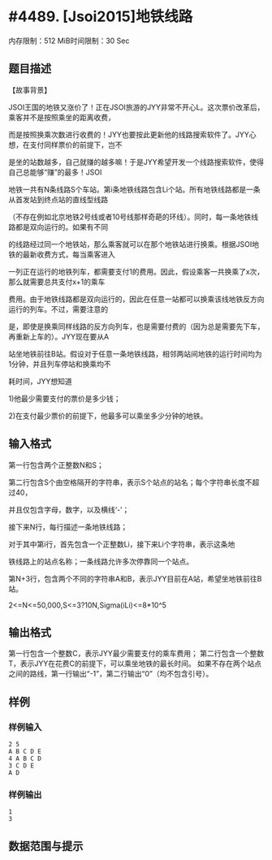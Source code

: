 # #4489. [Jsoi2015]地铁线路

内存限制：512 MiB时间限制：30 Sec

## 题目描述

【故事背景】

JSOI王国的地铁又涨价了！正在JSOI旅游的JYY非常不开心L。这次票价改革后，乘客并不是按照乘坐的距离收费，

而是按照换乘次数进行收费的！JYY也要按此更新他的线路搜索软件了。JYY心想，在支付同样票价的前提下，岂不

是坐的站数越多，自己就赚的越多嘛！于是JYY希望开发一个线路搜索软件，使得自己总能够&ldquo;赚&rdquo;的最多！JSOI

地铁一共有N条线路S个车站。第i条地铁线路包含Li个站。所有地铁线路都是一条从首发站到终点站的直线型线路

（不存在例如北京地铁2号线或者10号线那样奇葩的环线）。同时，每一条地铁线路都是双向运行的。如果有不同

的线路经过同一个地铁站，那么乘客就可以在那个地铁站进行换乘。根据JSOI地铁的最新收费方式，每当乘客进入

一列正在运行的地铁列车，都需要支付1的费用。因此，假设乘客一共换乘了x次，那么就需要总共支付x+1的乘车

费用。由于地铁线路都是双向运行的，因此在任意一站都可以换乘该线地铁反方向运行的列车。不过，需要注意的

是，即使是换乘同样线路的反方向列车，也是需要付费的（因为总是需要先下车，再重新上车的）。JYY现在要从A

站坐地铁前往B站。假设对于任意一条地铁线路，相邻两站间地铁的运行时间均为1分钟，并且列车停站和换乘均不

耗时间，JYY想知道

1)他最少需要支付的票价是多少钱；

2)在支付最少票价的前提下，他最多可以乘坐多少分钟的地铁。

## 输入格式

第一行包含两个正整数N和S；

第二行包含S个由空格隔开的字符串，表示S个站点的站名；每个字符串长度不超过40，

并且仅包含字母，数字，以及横线&lsquo;-&rsquo;；

接下来N行，每行描述一条地铁线路；

对于其中第i行，首先包含一个正整数Li，接下来Li个字符串，表示这条地

铁线路上的站点名称；一条线路允许多次停靠同一个站点。

第N+3行，包含两个不同的字符串A和B，表示JYY目前在A站，希望坐地铁前往B站。

2<=N<=50,000,S<=3?10N,Sigma(iLi)<=8*10^5

## 输出格式

第一行包含一个整数C，表示JYY最少需要支付的乘车费用；
第二行包含一个整数T，表示JYY在花费C的前提下，可以乘坐地铁的最长时间。
如果不存在两个站点之间的路线，第一行输出&ldquo;-1&rdquo;，第二行输出&ldquo;0&rdquo;（均不包含引号）。

## 样例

### 样例输入

    
    2 5 
    A B C D E 
    4 A B C D 
    3 C D E 
    A D 
    

### 样例输出

    
    1
    3
    
    

## 数据范围与提示
